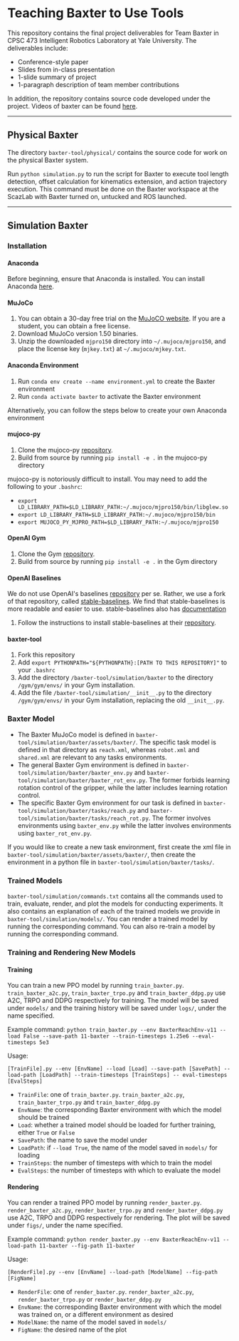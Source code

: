 # Teaching Baxter to Use Tools

This repository contains the final project deliverables for Team Baxter in CPSC 473 Intelligent Robotics Laboratory at Yale University. The deliverables include:

* Conference-style paper
* Slides from in-class presentation
* 1-slide summary of project
* 1-paragraph description of team member contributions

In addition, the repository contains source code developed under the project. Videos of baxter can be found [here](https://photos.app.goo.gl/E8h28XfiDFvbprtV6).
___

## Physical Baxter

The directory `baxter-tool/physical/` contains the source code for work on the physical Baxter system.

Run `python simulation.py` to run the script for Baxter to execute tool length detection, offset calculation for kinematics extension, and action trajectory execution. This command must be done on the Baxter workspace at the ScazLab with Baxter turned on, untucked and ROS launched.

___

## Simulation Baxter

### Installation

#### Anaconda
Before beginning, ensure that Anaconda is installed. You can install Anaconda [here](https://conda.io/docs/user-guide/install/index.html).

#### MuJoCo
1. You can obtain a 30-day free trial on the [MuJoCO website](https://www.roboti.us/license.html). If you are a student, you can obtain a free license.
2. Download MuJoCo version 1.50 binaries.
3. Unzip the downloaded `mjpro150` directory into `~/.mujoco/mjpro150`, and place the license key (`mjkey.txt`) at `~/.mujoco/mjkey.txt`.

#### Anaconda Environment
1. Run `conda env create --name environment.yml` to create the Baxter environment
2. Run `conda activate baxter` to activate the Baxter environment

Alternatively, you can follow the steps below to create your own Anaconda environment

#### mujoco-py
1. Clone the mujoco-py [repository](https://github.com/openai/mujoco-py).
2. Build from source by running `pip install -e .` in the mujoco-py directory

mujoco-py is notoriously difficult to install. You may need to add the following to your `.bashrc`:
* `export LD_LIBRARY_PATH=$LD_LIBRARY_PATH:~/.mujoco/mjpro150/bin/libglew.so`
* `export LD_LIBRARY_PATH=$LD_LIBRARY_PATH:~/.mujoco/mjpro150/bin`
* `export MUJOCO_PY_MJPRO_PATH=$LD_LIBRARY_PATH:~/.mujoco/mjpro150`

#### OpenAI Gym
1. Clone the Gym [repository](https://github.com/openai/gym).
2. Build from source by running `pip install -e .` in the Gym directory

#### OpenAI Baselines
We do not use OpenAI's baselines [repository](https://github.com/openai/baselines) per se. Rather, we use a fork of that repository, called [stable-baselines](https://github.com/hill-a/stable-baselines). We find that stable-baselines is more readable and easier to use. stable-baselines also has [documentation](http://stable-baselines.readthedocs.io/)

1. Follow the instructions to install stable-baselines at their [repository](https://github.com/openai/baselines).

#### baxter-tool
1. Fork this repository
2. Add `export PYTHONPATH="${PYTHONPATH}:[PATH TO THIS REPOSITORY]"` to your `.bashrc`
3. Add the directory `/baxter-tool/simulation/baxter` to the directory `/gym/gym/envs/` in your Gym installation.
4. Add the file `/baxter-tool/simulation/__init__.py` to the directory `/gym/gym/envs/` in your Gym installation, replacing the old `__init__.py`.

### Baxter Model
* The Baxter MuJoCo model is defined in `baxter-tool/simulation/baxter/assets/baxter/`. The specific task model is defined in that directory as `reach.xml`, whereas `robot.xml` and `shared.xml` are relevant to any tasks environments.
* The general Baxter Gym environment is defined in `baxter-tool/simulation/baxter/baxter_env.py` and `baxter-tool/simulation/baxter/baxter_rot_env.py`. The former forbids learning rotation control of the gripper, while the latter includes learning rotation control.
* The specific Baxter Gym environment for our task is defined in `baxter-tool/simulation/baxter/tasks/reach.py` and `baxter-tool/simulation/baxter/tasks/reach_rot.py`. The former involves environments using `baxter_env.py` while the latter involves environments using `baxter_rot_env.py`.

If you would like to create a new task environment, first create the xml file in `baxter-tool/simulation/baxter/assets/baxter/`, then create the environment in a python file in `baxter-tool/simulation/baxter/tasks/`.

### Trained Models

`baxter-tool/simulation/commands.txt` contains all the commands used to train, evaluate, render, and plot the models for conducting experiments. It also contains an explanation of each of the trained models we provide in `baxter-tool/simulation/models/`. You can render a trained model by running the corresponding command. You can also re-train a model by running the corresponding command.

### Training and Rendering New Models

#### Training

You can train a new PPO model by running `train_baxter.py`. `train_baxter_a2c.py`, `train_baxter_trpo.py` and `train_baxter_ddpg.py` use A2C, TRPO and DDPG respectively for training. The model will be saved under `models/` and the training history will be saved under `logs/`, under the name specified.

Example command: `python train_baxter.py --env BaxterReachEnv-v11 --load False --save-path 11-baxter --train-timesteps 1.25e6 --eval-timesteps 5e3`

Usage:
```
[TrainFile].py --env [EnvName] --load [Load] --save-path [SavePath] --load-path [LoadPath] --train-timesteps [TrainSteps] -- eval-timesteps [EvalSteps]
```
- `TrainFile`: one of `train_baxter.py`. `train_baxter_a2c.py`, `train_baxter_trpo.py` and `train_baxter_ddpg.py`
- `EnvName`: the corresponding Baxter environment with which the model should be trained
- `Load`: whether a trained model should be loaded for further training, either `True` or `False`
- `SavePath`: the name to save the model under
- `LoadPath`: if `--load True`, the name of the model saved in `models/` for loading
- `TrainSteps`: the number of timesteps with which to train the model
- `EvalSteps`: the number of timesteps with which to evaluate the model

#### Rendering

You can render a trained PPO model by running `render_baxter.py`. `render_baxter_a2c.py`, `render_baxter_trpo.py` and `render_baxter_ddpg.py` use A2C, TRPO and DDPG respectively for rendering. The plot will be saved under `figs/`, under the name specified.

Example command: `python render_baxter.py --env BaxterReachEnv-v11 --load-path 11-baxter --fig-path 11-baxter`

Usage:
```
[RenderFile].py --env [EnvName] --load-path [ModelName] --fig-path [FigName]
```
- `RenderFile`: one of `render_baxter.py`. `render_baxter_a2c.py`, `render_baxter_trpo.py` or `render_baxter_ddpg.py`
- `EnvName`: the corresponding Baxter environment with which the model was trained on, or a different environment as desired
- `ModelName`: the name of the model saved in `models/`
- `FigName`: the desired name of the plot
